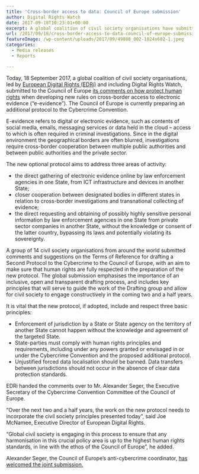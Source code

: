 ```yaml
---
title: 'Cross-border access to data: Council of Europe submission'
author: Digital Rights Watch
date: 2017-09-18T10:23:01+00:00
excerpt: A global coalition of civil society organisations have submitted to the Council of Europe its comments on how protect human rights when developing new rules on cross-border access to electronic evidence.
url: /2017/09/18/cross-border-access-to-data-council-of-europe-submission/
featureImage: /wp-content/uploads/2017/09/49888_002-1024x682-1.jpeg
categories:
  - Media releases
  - Reports

---
```

Today, 18 September 2017, a global coalition of civil society organisations, led by [European Digital Rights (EDRi)][1] and including Digital Rights Watch, submitted to the Council of Europe [its comments on how protect human rights][2] when developing new rules on cross-border access to electronic evidence (“e-evidence”). The Council of Europe is currently preparing an additional protocol to the Cybercrime Convention.

E-evidence refers to digital or electronic evidence, such as contents of social media, emails, messaging services or data held in the cloud &#8211; access to which is often required in criminal investigations. Since in the digital environment the geographical borders are often blurred, investigations require cross-border cooperation between multiple public authorities and between public authorities and the private sector.

The new optional protocol aims to address three areas of activity:

  * the direct gathering of electronic evidence online by law enforcement agencies in one State, from ICT infrastructure and devices in another State;
  * closer cooperation between designated bodies in different states in relation to cross-border investigations and transnational collecting of evidence;
  * the direct requesting and obtaining of possibly highly sensitive personal information by law enforcement agencies in one State from private sector companies in another State, without the knowledge or consent of the latter country, bypassing its laws and potentially violating its sovereignty.

A group of 14 civil society organisations from around the world submitted comments and suggestions on the Terms of Reference for drafting a Second Protocol to the Cybercrime to the Council of Europe, with an aim to make sure that human rights are fully respected in the preparation of the new protocol. The global submission emphasises the importance of an inclusive, open and transparent drafting process, and includes key principles that will serve to guide the work of the Drafting group and allow for civil society to engage constructively in the coming two and a half years.

It is vital that the new protocol, if adopted, include and respect three basic principles:

  * Enforcement of jurisdiction by a State or State agency on the territory of another State cannot happen without the knowledge and agreement of the targeted State.
  * State-parties must comply with human rights principles and requirements, including under any powers granted or envisaged in or under the Cybercrime Convention and the proposed additional protocol.
  * Unjustified forced data localisation should be banned. Data transfers between jurisdictions should not occur in the absence of clear data protection standards.

EDRi handed the comments over to Mr. Alexander Seger, the Executive Secretary of the Cybercrime Convention Committee of the Council of Europe.

&#8220;Over the next two and a half years, the work on the new protocol needs to incorporate the civil society principles presented today&#8221;, said Joe McNamee, Executive Director of European Digital Rights.

&#8220;Global civil society is engaging in this process to ensure that any harmonisation in this crucial policy area is up to the highest human rights standards, in line with the ethos of the Council of Europe&#8221;, he added.

Alexander Seger, the Council of Europe’s anti-cybercrime coordinator, [has welcomed the joint submission.][3]

 [1]: https://edri.org/
 [2]: /wp-content/uploads/2017/09/cybercrime_2ndprotocol_globalsubmission_e-evidence_20170908.pdf
 [3]: https://www.coe.int/en/web/portal/-/new-legal-tool-on-electronic-evidence-council-of-europe-welcomes-civil-society-opinion